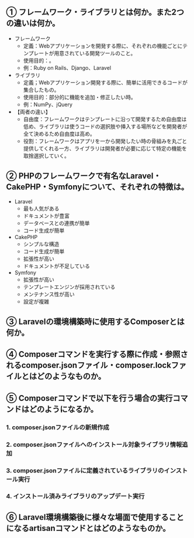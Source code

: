 ## ① フレームワーク・ライブラリとは何か。また2つの違いは何か。

* フレームワーク
  * 定義：Webアプリケーションを開発する際に、それぞれの機能ごとにテンプレートが用意されている開発ツールのこと。
  * 使用目的：。
  * 例：Ruby on Rails、Django、Laravel
* ライブラリ
  * 定義；Webアプリケーション開発する際に、簡単に活用できるコードが集合したもの。
  * 使用目的：部分的に機能を追加・修正したい時。
  * 例：NumPy、jQuery
* 【両者の違い】
  * 自由度：フレームワークはテンプレートに沿って開発するため自由度は低め、ライブラリは使うコードの選択肢や挿入する場所などを開発者が全て決めるため自由度は高め。
  * 役割：フレームワークはアプリを一から開発したい時の骨組みを丸ごと提供してくれる一方、ライブラリは開発者が必要に応じて特定の機能を取捨選択していく。

## ② PHPのフレームワークで有名なLaravel・CakePHP・Symfonyについて、それぞれの特徴は。

* Laravel
  * 最も人気がある
  * ドキュメントが豊富
  * データベースとの連携が簡単
  * コード生成が簡単
* CakePHP
  * シンプルな構造
  * コード生成が簡単
  * 拡張性が高い
  * ドキュメントが不足している
* Symfony
  * 拡張性が高い
  * テンプレートエンジンが採用されている
  * メンテナンス性が高い
  * 設定が複雑

## ③ Laravelの環境構築時に使用するComposerとは何か。
## ④ Composerコマンドを実行する際に作成・参照されるcomposer.jsonファイル・composer.lockファイルとはどのようなものか。
## ⑤ Composerコマンドで以下を行う場合の実行コマンドはどのようになるか。
### 1. composer.jsonファイルの新規作成
### 2. composer.jsonファイルへのインストール対象ライブラリ情報追加
### 3. composer.jsonファイルに定義されているライブラリのインストール実行
### 4. インストール済みライブラリのアップデート実行
## ⑥ Laravel環境構築後に様々な場面で使用することになるartisanコマンドとはどのようなものか。